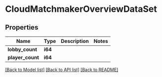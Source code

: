 # CloudMatchmakerOverviewDataSet

## Properties

Name | Type | Description | Notes
------------ | ------------- | ------------- | -------------
**lobby_count** | **i64** |  | 
**player_count** | **i64** |  | 

[[Back to Model list]](../README.md#documentation-for-models) [[Back to API list]](../README.md#documentation-for-api-endpoints) [[Back to README]](../README.md)


